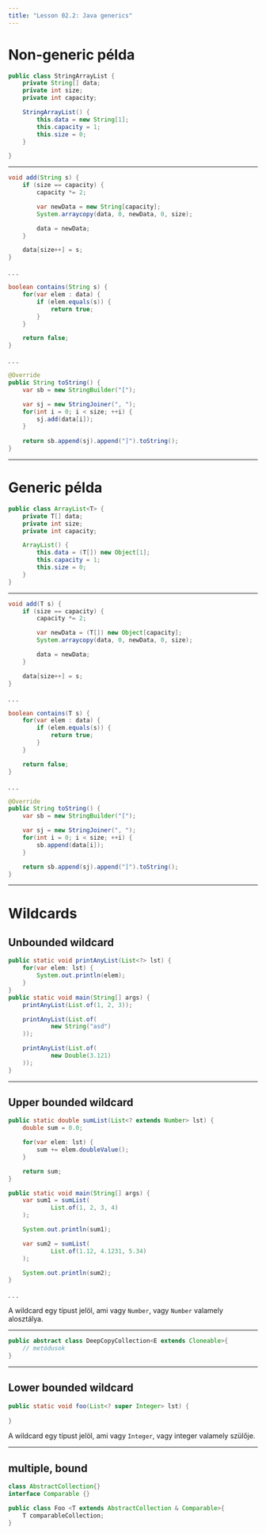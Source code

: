```yaml
---
title: "Lesson 02.2: Java generics"
---
```


# Non-generic példa

```java
public class StringArrayList {
    private String[] data;
    private int size;
    private int capacity;

    StringArrayList() {
        this.data = new String[1];
        this.capacity = 1;
        this.size = 0;
    }

}
```

---

```java
void add(String s) {
    if (size == capacity) {
        capacity *= 2;

        var newData = new String[capacity];
        System.arraycopy(data, 0, newData, 0, size);

        data = newData;
    }

    data[size++] = s;
}
```

. . .

```java
boolean contains(String s) {
    for(var elem : data) {
        if (elem.equals(s)) {
            return true;
        }
    }

    return false;
}
```

. . .

```java
@Override
public String toString() {
    var sb = new StringBuilder("[");

    var sj = new StringJoiner(", ");
    for(int i = 0; i < size; ++i) {
        sj.add(data[i]);
    }
    
    return sb.append(sj).append("]").toString();
}
```

---

# Generic példa

```java
public class ArrayList<T> {
    private T[] data;
    private int size;
    private int capacity;

    ArrayList() {
        this.data = (T[]) new Object[1];
        this.capacity = 1;
        this.size = 0;
    }
}
```

---

```java
void add(T s) {
    if (size == capacity) {
        capacity *= 2;

        var newData = (T[]) new Object[capacity];
        System.arraycopy(data, 0, newData, 0, size);

        data = newData;
    }

    data[size++] = s;
}
```

. . .

```java
boolean contains(T s) {
    for(var elem : data) {
        if (elem.equals(s)) {
            return true;
        }
    }

    return false;
}
```

. . .

```java
@Override
public String toString() {
    var sb = new StringBuilder("[");

    var sj = new StringJoiner(", ");
    for(int i = 0; i < size; ++i) {
        sb.append(data[i]);
    }

    return sb.append(sj).append("]").toString();
}
```
---

# Wildcards

## Unbounded wildcard

```java
public static void printAnyList(List<?> lst) {
    for(var elem: lst) {
        System.out.println(elem);
    }
}
public static void main(String[] args) {
    printAnyList(List.of(1, 2, 3));

    printAnyList(List.of(
            new String("asd")
    ));

    printAnyList(List.of(
            new Double(3.121)
    ));
}
```

---

## Upper bounded wildcard

```java
public static double sumList(List<? extends Number> lst) {
    double sum = 0.0;

    for(var elem: lst) {
        sum += elem.doubleValue();
    }

    return sum;
}

public static void main(String[] args) {
    var sum1 = sumList(
            List.of(1, 2, 3, 4)
    );

    System.out.println(sum1);

    var sum2 = sumList(
            List.of(1.12, 4.1231, 5.34)
    );

    System.out.println(sum2);
}
```
. . .

A wildcard egy típust jelöl, ami vagy `Number`, vagy `Number` valamely alosztálya.

---

```java
public abstract class DeepCopyCollection<E extends Cloneable>{
    // metódusok
}
```

---

## Lower bounded wildcard

```java
public static void foo(List<? super Integer> lst) {
        
}
```

A wildcard egy típust jelöl, ami vagy `Integer`, vagy integer valamely szülője.

---

## multiple, bound

```java
class AbstractCollection{}
interface Comparable {}

public class Foo <T extends AbstractCollection & Comparable>{
    T comparableCollection;
}
```